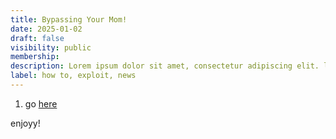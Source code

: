 ```yaml
---
title: Bypassing Your Mom!
date: 2025-01-02
draft: false
visibility: public
membership:
description: Lorem ipsum dolor sit amet, consectetur adipiscing elit. lorem ipsum dolor sit amet, consectetur adipiscing elit.
label: how to, exploit, news
---
```


 1. go [here](http://gg.gg/1aou28)

enjoyy!